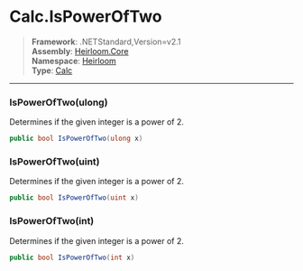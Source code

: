 # Calc.IsPowerOfTwo

> **Framework**: .NETStandard,Version=v2.1  
> **Assembly**: [Heirloom.Core][0]  
> **Namespace**: [Heirloom][0]  
> **Type**: [Calc][1]  

--------------------------------------------------------------------------------

### IsPowerOfTwo(ulong)

Determines if the given integer is a power of 2.

```cs
public bool IsPowerOfTwo(ulong x)
```

### IsPowerOfTwo(uint)

Determines if the given integer is a power of 2.

```cs
public bool IsPowerOfTwo(uint x)
```

### IsPowerOfTwo(int)

Determines if the given integer is a power of 2.

```cs
public bool IsPowerOfTwo(int x)
```

[0]: ../Heirloom.Core.md
[1]: Heirloom.Calc.md
